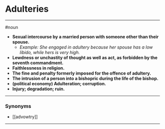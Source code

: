 # Adulteries
---
#noun
- **Sexual intercourse by a married person with someone other than their spouse.**
	- _Example: She engaged in adultery because her spouse has a low libido, while hers is very high._
- **Lewdness or unchastity of thought as well as act, as forbidden by the seventh commandment.**
- **Faithlessness in religion.**
- **The fine and penalty formerly imposed for the offence of adultery.**
- **The intrusion of a person into a bishopric during the life of the bishop.**
- **(political economy) Adulteration; corruption.**
- **Injury; degradation; ruin.**
---
### Synonyms
- [[advowtry]]
---
